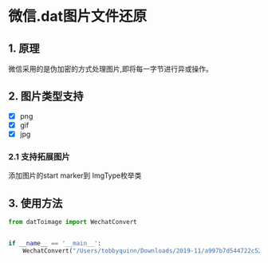# 微信.dat图片文件还原
## 1. 原理
微信采用的是伪加密的方式处理图片,即将每一字节进行异或操作。
## 2. 图片类型支持
- [x] png
- [x] gif
- [x] jpg
### 2.1 支持拓展图片
添加图片的start marker到 ImgType枚举类
## 3. 使用方法
```python
from datToimage import WechatConvert


if __name__ == '__main__':
    WechatConvert("/Users/tobbyquinn/Downloads/2019-11/a997b7d544722c521ff14b83677f3fb0.dat").convert(output_path="/opt")
```